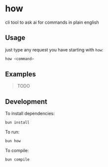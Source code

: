 # how

cli tool to ask ai for commands in plain english

## Usage

just type any request you have starting with `how`:

```bash
how <command>
```

## Examples

> TODO

## Development

To install dependencies:

```bash
bun install
```

To run:

```bash
bun how
```

To compile:

```bash
bun compile
```
